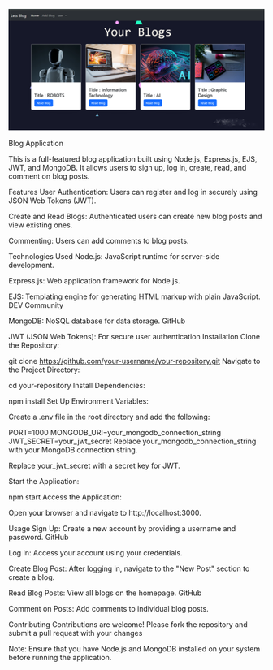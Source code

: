 ![Alt Text](https://github.com/gauravjethi1308/Blog-website/blob/74a5fe021a3077be0df1b7ed91679749e404b038/Screenshot%20(14).png)



Blog Application


This is a full-featured blog application built using Node.js, Express.js, EJS, JWT, and MongoDB. It allows users to sign up, log in, create, read, and comment on blog posts.​

Features
User Authentication: Users can register and log in securely using JSON Web Tokens (JWT).​

Create and Read Blogs: Authenticated users can create new blog posts and view existing ones.​

Commenting: Users can add comments to blog posts.​

Technologies Used
Node.js: JavaScript runtime for server-side development.​

Express.js: Web application framework for Node.js.​

EJS: Templating engine for generating HTML markup with plain JavaScript.​
DEV Community

MongoDB: NoSQL database for data storage.​
GitHub

JWT (JSON Web Tokens): For secure user authentication
Installation
Clone the Repository:

git clone https://github.com/your-username/your-repository.git
Navigate to the Project Directory:

cd your-repository
Install Dependencies:

npm install
Set Up Environment Variables:

Create a .env file in the root directory and add the following:

PORT=1000
MONGODB_URI=your_mongodb_connection_string
JWT_SECRET=your_jwt_secret
Replace your_mongodb_connection_string with your MongoDB connection string.​

Replace your_jwt_secret with a secret key for JWT.​

Start the Application:

npm start
Access the Application:

Open your browser and navigate to http://localhost:3000.

Usage
Sign Up: Create a new account by providing a username and password.​
GitHub

Log In: Access your account using your credentials.​

Create Blog Post: After logging in, navigate to the "New Post" section to create a blog.​

Read Blog Posts: View all blogs on the homepage.​
GitHub

Comment on Posts: Add comments to individual blog posts.​

Contributing
Contributions are welcome! Please fork the repository and submit a pull request with your changes

Note: Ensure that you have Node.js and MongoDB installed on your system before running the application.
